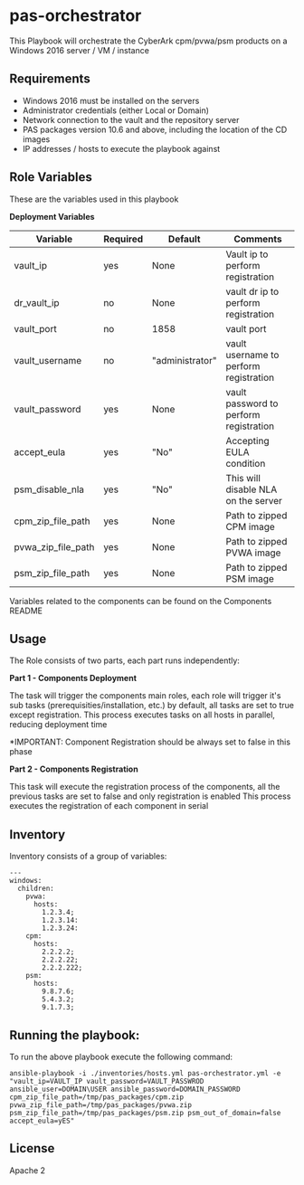 # pas-orchestrator

This Playbook will orchestrate the CyberArk cpm/pvwa/psm products on a Windows 2016 server / VM / instance

Requirements
------------

- Windows 2016 must be installed on the servers
- Administrator credentials (either Local or Domain)
- Network connection to the vault and the repository server
- PAS packages version 10.6 and above, including the location of the CD images
- IP addresses / hosts to execute the playbook against


## Role Variables

These are the variables used in this playbook

**Deployment Variables**

| Variable                         | Required     | Default                                                                        | Comments                                 |
|----------------------------------|--------------|--------------------------------------------------------------------------------|------------------------------------------|
| vault_ip                         | yes          | None                                                                           | Vault ip to perform registration         |
| dr_vault_ip                      | no           | None                                                                           | vault dr ip to perform registration      |
| vault_port                       | no           | 1858                                                                           | vault port                               |
| vault_username                   | no           | "administrator"                                                                | vault username to perform registration   |
| vault_password                   | yes          | None                                                                           | vault password to perform registration   |
| accept_eula                      | yes          | "No"                                                                           | Accepting EULA condition                 |
| psm_disable_nla                  | yes          | "No"                                                                           | This will disable NLA on the server      |
| cpm_zip_file_path                | yes          | None                                                                           | Path to zipped CPM image                 |
| pvwa_zip_file_path               | yes          | None                                                                           | Path to zipped PVWA image                |
| psm_zip_file_path                | yes          | None                                                                           | Path to zipped PSM image                 |


Variables related to the components can be found on the Components README

## Usage

The Role consists of two parts, each part runs independently:

**Part 1 - Components Deployment**

The task will trigger the components main roles, each role will trigger it's sub tasks (prerequisities/installation, etc.)
by default, all tasks are set to true except registration.
This process executes tasks on all hosts in parallel, reducing deployment time

*IMPORTANT: Component Registration should be always set to false in this phase

**Part 2 - Components Registration**

This task will execute the registration process of the components, all the previous tasks are set to false and only registration is enabled
This process executes the registration of each component in serial

## Inventory

Inventory consists of a group of variables:

    ---
    windows:
      children:
        pvwa:
          hosts:
            1.2.3.4;
            1.2.3.14:
            1.2.3.24:
        cpm:
          hosts:
            2.2.2.2;
            2.2.2.22;
            2.2.2.222;
        psm:
          hosts:
            9.8.7.6;
            5.4.3.2;
            9.1.7.3;


## Running the  playbook:

To run the above playbook execute the following command:

    ansible-playbook -i ./inventories/hosts.yml pas-orchestrator.yml -e "vault_ip=VAULT_IP vault_password=VAULT_PASSWROD ansible_user=DOMAIN\USER ansible_password=DOMAIN_PASSWORD cpm_zip_file_path=/tmp/pas_packages/cpm.zip pvwa_zip_file_path=/tmp/pas_packages/pvwa.zip psm_zip_file_path=/tmp/pas_packages/psm.zip psm_out_of_domain=false accept_eula=yES"

## License

Apache 2
